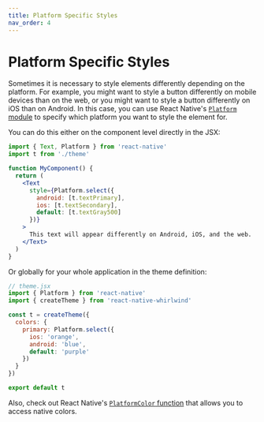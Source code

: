 ```yaml
---
title: Platform Specific Styles
nav_order: 4
---
```


# Platform Specific Styles

Sometimes it is necessary to style elements differently depending on the platform. For example, you might want to style a button differently on mobile devices than on the web, or you might want to style a button differently on iOS than on Android. In this case, you can use React Native's [`Platform` module](https://reactnative.dev/docs/platform-specific-code) to specify which platform you want to style the element for.

You can do this either on the component level directly in the JSX:

```jsx
import { Text, Platform } from 'react-native'
import t from './theme'

function MyComponent() {
  return (
    <Text
      style={Platform.select({
        android: [t.textPrimary],
        ios: [t.textSecondary],
        default: [t.textGray500]
      })}
    >
      This text will appear differently on Android, iOS, and the web.
    </Text>
  )
}
```

Or globally for your whole application in the theme definition:

```jsx
// theme.jsx
import { Platform } from 'react-native'
import { createTheme } from 'react-native-whirlwind'

const t = createTheme({
  colors: {
    primary: Platform.select({
      ios: 'orange',
      android: 'blue',
      default: 'purple'
    })
  }
})

export default t
```

Also, check out React Native's [`PlatformColor` function](https://reactnative.dev/docs/platformcolor) that allows you to access native colors.
